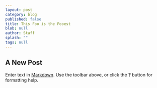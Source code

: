 ```yaml
---
layout: post
category: blog
published: false
title: This Foo is the Fooest
blob: null
author: Staff
splash: ""
tags: null
---
```




## A New Post


Enter text in [Markdown](http://daringfireball.net/projects/markdown/). Use the toolbar above, or click the **?** button for formatting help.
